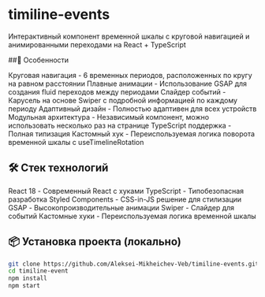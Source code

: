 # timiline-events
Интерактивный компонент временной шкалы с круговой навигацией и анимированными переходами на React + TypeScript


##🚀 Особенности

Круговая навигация - 6 временных периодов, расположенных по кругу на равном расстоянии
Плавные анимации - Использование GSAP для создания fluid переходов между периодами
Слайдер событий - Карусель на основе Swiper с подробной информацией по каждому периоду
Адаптивный дизайн - Полностью адаптивен для всех устройств
Модульная архитектура - Независимый компонент, можно использовать несколько раз на странице
TypeScript поддержка - Полная типизация
Кастомный хук - Переиспользуемая логика поворота временной шкалы с useTimelineRotation

## 🛠️ Стек технологий

React 18 - Современный React с хуками
TypeScript - Типобезопасная разработка
Styled Components - CSS-in-JS решение для стилизации
GSAP - Высокопроизводительные анимации
Swiper - Cлайдер для событий
Кастомные хуки - Переиспользуемая логика временной шкалы

## 📦 Установка проекта (локально)

```bash
git clone https://github.com/Aleksei-Mikheichev-Veb/timiline-events.git
cd timiline-event
npm install
npm start

